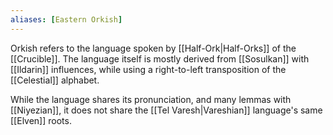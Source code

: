 ```yaml
---
aliases: [Eastern Orkish]
---
```

Orkish refers to the language spoken by [[Half-Ork|Half-Orks]] of the [[Crucible]]. The language itself is mostly derived from [[Sosulkan]] with [[Ildarin]] influences, while using a right-to-left transposition of the [[Celestial]] alphabet.

While the language shares its pronunciation, and many lemmas with [[Niyezian]], it does not share the [[Tel Varesh|Vareshian]] language's same [[Elven]] roots.
